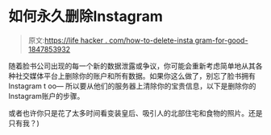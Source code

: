# 如何永久删除Instagram

> 原文:[https://life hacker . com/how-to-delete-insta gram-for-good-1847853932](https://lifehacker.com/how-to-delete-instagram-for-good-1847853932)

随着脸书公司出现的每一个新的数据泄露或争议，你可能会重新考虑简单地从其各种社交媒体平台上删除你的账户和所有数据。如果你这么做了，别忘了脸书拥有Instagram t oo— 所以要从他们的服务器上清除你的宝贵信息，以下是删除你的Instagram账户的步骤。

或者也许你只是花了太多时间看变装皇后、吸引人的北部住宅和食物的照片。还是只有我？)